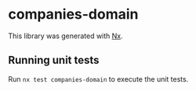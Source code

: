 # companies-domain

This library was generated with [Nx](https://nx.dev).

## Running unit tests

Run `nx test companies-domain` to execute the unit tests.
